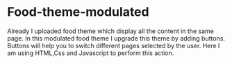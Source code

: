 # Food-theme-modulated
Already I uploaded food theme which display all the content in the same page. 
In this modulated food theme I upgrade this theme by adding buttons. 
Buttons will help you to switch different pages selected by the user.
Here I am using HTML,Css and Javascript to perform this action.
